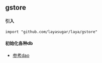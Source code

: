 ## gstore

#### 引入
```
import "github.com/layasugar/laya/gstore"
```

#### 初始化各种db
- [参考dao](https://github.com/layasugar/laya-template/blob/master/models/dao/base.go)